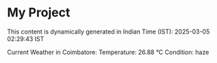 # My Project

This content is dynamically generated in Indian Time (IST): 2025-03-05 02:29:43 IST


Current Weather in Coimbatore:
Temperature: 26.88 °C
Condition: haze
